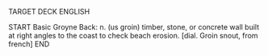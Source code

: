 TARGET DECK
ENGLISH

START
Basic
Groyne
Back: n. (us groin) timber, stone, or concrete wall built at right angles to the coast to check beach erosion. [dial. Groin snout, from french]
END
